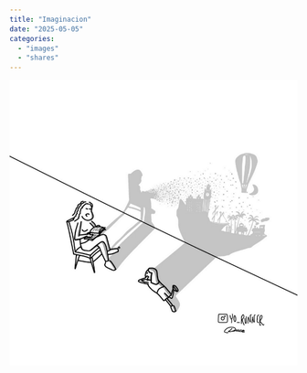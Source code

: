 ```yaml
---
title: "Imaginacion"
date: "2025-05-05"
categories:
  - "images"
  - "shares"
---
```


![](yo_runner.png "via [yo_runner](https://www.instagram.com/yo_runner/)")
